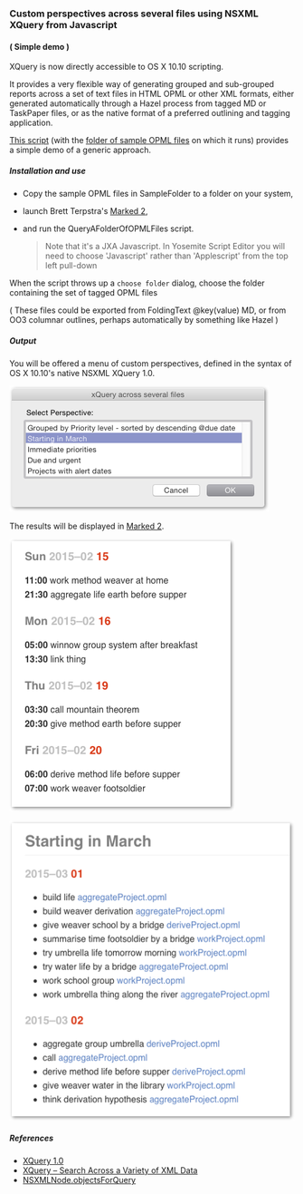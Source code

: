 ### Custom perspectives across several files using NSXML XQuery from Javascript
#### ( Simple demo )

XQuery is now directly accessible to OS X 10.10 scripting.

It provides a very flexible way of generating grouped and sub-grouped reports across a set of text files in HTML OPML or other XML formats, either generated automatically through a Hazel process from tagged MD or TaskPaper files, or as the native format of a preferred outlining and tagging application.

[This script](./QueryAFolderOfOPMLFiles.applescript) (with the [folder of sample OPML files](./SampleFolder) on which it runs) provides a simple demo of a generic approach.

##### Installation and use
- Copy the sample OPML files in SampleFolder to a folder on your system,
- launch Brett Terpstra's [Marked 2](http://marked2app.com),
- and run the QueryAFolderOfOPMLFiles script.
		
	> Note that it's a JXA Javascript. 
	> In Yosemite Script Editor you will need to choose 'Javascript' rather than 'Applescript' from the top left pull-down


When the script throws up a `choose folder` dialog, choose the folder containing the set of tagged OPML files
		
( These files could be exported from FoldingText @key(value) MD, or from OO3 columnar outlines, perhaps automatically by something like Hazel )

##### Output
You will be offered a menu of custom perspectives, defined in the syntax of OS X 10.10's native NSXML XQuery 1.0. 

![Menu of perspectives](./QueryMenu.png)

The results will be displayed in [Marked 2](http://marked2app.com).

![Notes grouped by days and times](./GroupedByDaysAndTimes.png)

![Linking back to the file containing a note](./LinkingBackToSource.png)


##### References

- [XQuery 1.0](http://www.w3.org/TR/xquery/)
- [XQuery – Search Across a Variety of XML Data](http://shop.oreilly.com/product/9780596006341.do)
- [NSXMLNode.objectsForQuery](https://developer.apple.com/library/mac/documentation/Cocoa/Reference/Foundation/Classes/NSXMLNode_Class/index.html#//apple_ref/occ/instm/NSXMLNode/objectsForXQuery:error:)


